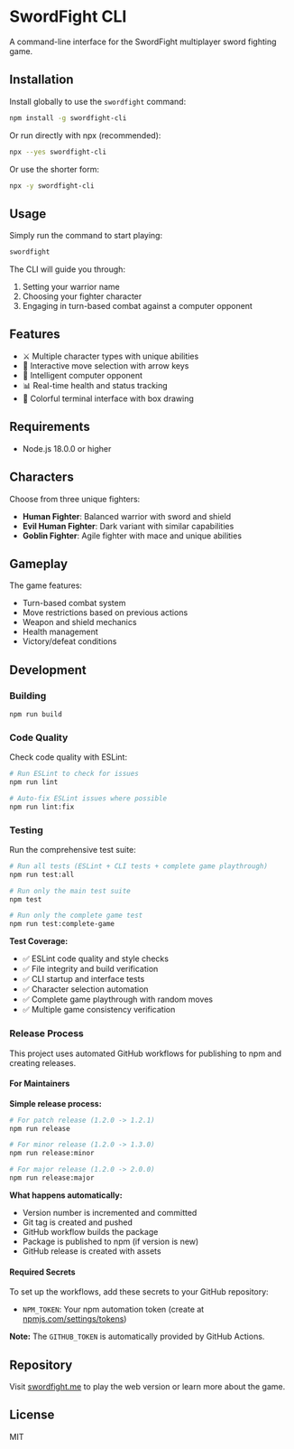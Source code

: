 # SwordFight CLI

A command-line interface for the SwordFight multiplayer sword fighting game.

## Installation

Install globally to use the `swordfight` command:

```bash
npm install -g swordfight-cli
```

Or run directly with npx (recommended):

```bash
npx --yes swordfight-cli
```

Or use the shorter form:

```bash
npx -y swordfight-cli
```

## Usage

Simply run the command to start playing:

```bash
swordfight
```

The CLI will guide you through:

1. Setting your warrior name
2. Choosing your fighter character
3. Engaging in turn-based combat against a computer opponent

## Features

- ⚔️ Multiple character types with unique abilities
- 🎯 Interactive move selection with arrow keys
- 🤖 Intelligent computer opponent
- 📊 Real-time health and status tracking
- 🎨 Colorful terminal interface with box drawing

## Requirements

- Node.js 18.0.0 or higher

## Characters

Choose from three unique fighters:

- **Human Fighter**: Balanced warrior with sword and shield
- **Evil Human Fighter**: Dark variant with similar capabilities  
- **Goblin Fighter**: Agile fighter with mace and unique abilities

## Gameplay

The game features:

- Turn-based combat system
- Move restrictions based on previous actions
- Weapon and shield mechanics
- Health management
- Victory/defeat conditions

## Development

### Building

```bash
npm run build
```

### Code Quality

Check code quality with ESLint:

```bash
# Run ESLint to check for issues
npm run lint

# Auto-fix ESLint issues where possible
npm run lint:fix
```

### Testing

Run the comprehensive test suite:

```bash
# Run all tests (ESLint + CLI tests + complete game playthrough)
npm run test:all

# Run only the main test suite
npm test

# Run only the complete game test
npm run test:complete-game
```

**Test Coverage:**

- ✅ ESLint code quality and style checks
- ✅ File integrity and build verification
- ✅ CLI startup and interface tests
- ✅ Character selection automation
- ✅ Complete game playthrough with random moves
- ✅ Multiple game consistency verification

### Release Process

This project uses automated GitHub workflows for publishing to npm and creating releases.

#### For Maintainers

**Simple release process:**

```bash
# For patch release (1.2.0 -> 1.2.1)
npm run release

# For minor release (1.2.0 -> 1.3.0)
npm run release:minor

# For major release (1.2.0 -> 2.0.0)
npm run release:major
```

**What happens automatically:**

- Version number is incremented and committed
- Git tag is created and pushed
- GitHub workflow builds the package
- Package is published to npm (if version is new)
- GitHub release is created with assets

#### Required Secrets

To set up the workflows, add these secrets to your GitHub repository:

- `NPM_TOKEN`: Your npm automation token (create at [npmjs.com/settings/tokens](https://www.npmjs.com/settings/tokens))

**Note:** The `GITHUB_TOKEN` is automatically provided by GitHub Actions.

## Repository

Visit [swordfight.me](https://swordfight.me) to play the web version or learn more about the game.

## License

MIT

